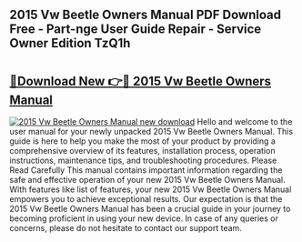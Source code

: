## 2015 Vw Beetle Owners Manual PDF Download Free - Part-nge User Guide Repair - Service Owner Edition TzQ1h

# <h2><a href="http://bc27232.oget.top/?id=2015+Vw+Beetle+Owners+Manual">🔗Download New 👉🔴 2015 Vw Beetle Owners Manual</a></h2>

[![2015 Vw Beetle Owners Manual new download](https://i.imgur.com/5g1atiW.png)](http://bc27232.oget.top/?id=2015+Vw+Beetle+Owners+Manual)
Hello and welcome to the user manual for your newly unpacked 2015 Vw Beetle Owners Manual. This guide is here to help you make the most of your product by providing a comprehensive overview of its features, installation process, operation instructions, maintenance tips, and troubleshooting procedures. Please Read Carefully This manual contains important information regarding the safe and effective operation of your new 2015 Vw Beetle Owners Manual. With features like list of features, your new 2015 Vw Beetle Owners Manual empowers you to achieve exceptional results. Our expectation is that the 2015 Vw Beetle Owners Manual has been a crucial guide in your journey to becoming proficient in using your new device. In case of any queries or concerns, please do not hesitate to contact our support team.
